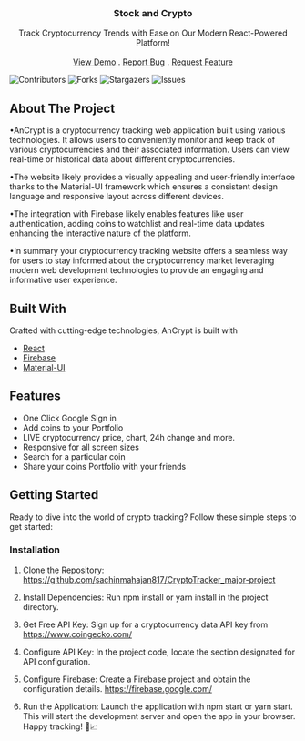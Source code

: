 <br/>
<p align="center">
  <h3 align="center">Stock and Crypto</h3>

  <p align="center">
     Track Cryptocurrency Trends with Ease on Our Modern React-Powered Platform!
    <br/>
    <br/>
    <a href=" https://github.com/PerksofbeingVaibhav/major-project.git">View Demo</a>
    .
    <a href="https://github.com/PerksofbeingVaibhav/major-project/issues">Report Bug</a>
    .
    <a href="https://github.com/PerksofbeingVaibhav/major-project/issues">Request Feature</a>
  </p>
</p>

![Contributors](https://img.shields.io/github/contributors/ThisIsSahaj/AnCrypt?color=dark-green) ![Forks](https://img.shields.io/github/forks/ThisIsSahaj/AnCrypt?style=social) ![Stargazers](https://img.shields.io/github/stars/ThisIsSahaj/AnCrypt?style=social) ![Issues](https://img.shields.io/github/issues/ThisIsSahaj/AnCrypt) 

## About The Project

•AnCrypt is a cryptocurrency tracking web application built using various technologies. 
It allows users to conveniently monitor and keep track of various cryptocurrencies and their associated information. Users can view real-time or historical data about different cryptocurrencies. 

•The website likely provides a visually appealing and user-friendly interface thanks to the Material-UI framework which ensures a consistent design language and responsive layout across different devices. 

•The integration with Firebase likely enables features like user authentication, adding coins to watchlist and real-time data updates enhancing the interactive nature of the platform. 

•In summary your cryptocurrency tracking website offers a seamless way for users to stay informed about the cryptocurrency market leveraging modern web development technologies to provide an engaging and informative user experience.

## Built With

Crafted with cutting-edge technologies, AnCrypt is built with

* [React](https://react.dev/)
* [Firebase](https://firebase.google.com/)
* [Material-UI](https://mui.com/)

## Features

- One Click Google Sign in
- Add coins to your Portfolio
- LIVE cryptocurrency price, chart, 24h change and more.
- Responsive for all screen sizes
- Search for a particular coin
- Share your coins Portfolio with your friends

## Getting Started

Ready to dive into the world of crypto tracking? Follow these simple steps to get started:

### Installation



1. Clone the Repository: https://github.com/sachinmahajan817/CryptoTracker_major-project

2. Install Dependencies:  Run npm install or yarn install in the project directory.

3. Get Free API Key: Sign up for a cryptocurrency data API key from https://www.coingecko.com/

4. Configure API Key: In the project code, locate the section designated for API configuration.

5. Configure Firebase: Create a Firebase project and obtain the configuration details. https://firebase.google.com/

6. Run the Application: Launch the application with npm start or yarn start. This will start the development server and open the app in your browser.
Happy tracking! 🚀📈



